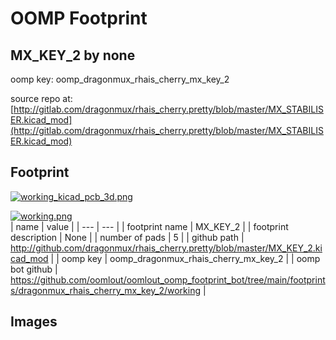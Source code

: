# OOMP Footprint  
## MX_KEY_2  by none  
  
oomp key: oomp_dragonmux_rhais_cherry_mx_key_2  
  
source repo at: [http://gitlab.com/dragonmux/rhais_cherry.pretty/blob/master/MX_STABILISER.kicad_mod](http://gitlab.com/dragonmux/rhais_cherry.pretty/blob/master/MX_STABILISER.kicad_mod)  
## Footprint  
  
[![working_kicad_pcb_3d.png](working_kicad_pcb_3d_600.png)](working_kicad_pcb_3d.png)  
  
[![working.png](working_600.png)](working.png)  
| name | value | 
| --- | --- | 
| footprint name | MX_KEY_2 | 
| footprint description | None | 
| number of pads | 5 | 
| github path | http://github.com/dragonmux/rhais_cherry.pretty/blob/master/MX_KEY_2.kicad_mod | 
| oomp key | oomp_dragonmux_rhais_cherry_mx_key_2 | 
| oomp bot github | https://github.com/oomlout/oomlout_oomp_footprint_bot/tree/main/footprints/dragonmux_rhais_cherry_mx_key_2/working | 
## Images  
